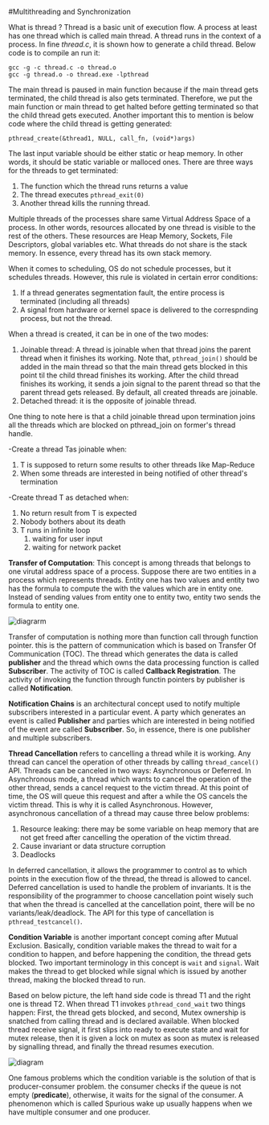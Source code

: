 #Multithreading and Synchronization

What is thread ? Thread is a basic unit of execution flow. A process at least has one thread which is called main thread.
A thread runs in the context of a process. In fine _thread.c_, it is shown how to generate a child thread. Below code is to
compile an run it:

```
gcc -g -c thread.c -o thread.o
gcc -g thread.o -o thread.exe -lpthread
```

The main thread is paused in main function because if the main thread gets terminated, the child thread is also gets terminated.
Therefore, we put the main function or main thread to get halted before getting terminated so that the child thread gets executed.
Another important this to mention is below code where the child thread is getting generated:
```
pthread_create(&thread1, NULL, call_fn, (void*)args)
```
The last input variable should be either static or heap memory. In other words, it should be static variable or malloced ones.
There are three ways for the threads to get terminated:
1. The function which the thread runs returns a value
2. The thread executes ```pthread_exit(0)```
3. Another thread kills the running thread.

Multiple threads of the processes share same Virtual Address Space of a process. In other words, resources allocated by one 
thread is visible to the rest of the others. These resources are Heap Memory, Sockets, File Descriptors, global variables etc.
What threads do not share is the stack memory. In essence, every thread has its own stack memory.

When it comes to scheduling, OS do not schedule processes, but it schedules threads. However, this rule is violated in certain
error conditions:
1. If a thread generates segmentation fault, the entire process is terminated (including all threads)
2. A signal from hardware or kernel space is delivered to the correspnding process, but not the thread.

When a thread is created, it can be in one of the two modes:
1. Joinable thread: A thread is joinable when that thread joins the parent thread when it finishes its working. Note that, 
```pthread_join()``` should be added in the main thread so that the main thread gets blocked in this point til the child thread
finishes its working. After the child thread finishes its working, it sends a join signal to the parent thread so that the parent
thread gets released. By default, all created threads are joinable.
2. Detached thread: it is the opposite of joinable thread.

One thing to note here is that a child joinable thread upon termination joins all the threads which are blocked on pthread_join on 
former's thread handle.

-Create a thread Tas joinable when:
1. T is supposed to return some results to other threads like Map-Reduce 
2. When some threads are interested in being notified of other thread's termination

-Create thread T as detached when:
1. No return result from T is expected
2. Nobody bothers about its death
3. T runs in infinite loop
   1. waiting for user input
   2. waiting for network packet

**Transfer of Computation**: This concept is among threads that belongs to one virutal address space of a process. Suppose 
there are two entities in a process which represents threads. Entity one has two values and entity two has the formula to compute
the with the values which are in entity one. Instead of sending values from entity one to entity two, entity two sends the formula
to entity one.

![diagrarm](pics/cmp.png)

Transfer of computation is nothing more than function call through function pointer. this is the pattern of communication 
which is based on Transfer Of Communication (TOC). The thread which generates the data is called **publisher** and the thread
which owns the data processing function is called **Subscriber**. The activity of TOC is called **Callback Registration**. The
activity of invoking the function through functin pointers by publisher is called **Notification**. 

**Notification Chains** is an architectural concept used to notify multiple subscribers interested in a particular event. A party
which generates an event is called **Publisher** and parties which are interested in being notified of the event are called
**Subscriber**. So, in essence, there is one publisher and multiple subscribers. 

**Thread Cancellation** refers to cancelling a thread while it is working. Any thread can cancel the operation of other threads by
calling ```thread_cancel()``` API. Threads can be canceled in two ways: Asynchronous or Deferred. In Asynchronous mode, a thread
which wants to cancel the operation of the other thread, sends a cancel request to the victim thread. At this point of time, the
OS will queue this request and after a while the OS cancels the victim thread. This is why it is called Asynchronous. However,
asynchronous cancellation of a thread may cause three below problems:
1. Resource leaking: there may be some variable on heap memory that are not get freed after cancelling the operation of the victim 
thread.
2. Cause invariant or data structure corruption
3. Deadlocks

In deferred cancellation, it allows the programmer to control as to which points in the execution flow of the thread, the thread is 
allowed to cancel. Deferred cancellation is used to handle the problem of invariants. It is the responsibility of the programmer to choose
cancellation point wisely such that when the thread is cancelled at the cancellation point, there will be no variants/leak/deadlock.
The API for this type of cancellation is ```pthread_testcancel()```.

**Condition Variable** is another important concept coming after Mutual Exclusion. Basically, condition variable makes the thread
to wait for a condition to happen, and before happening the condition, the thread gets blocked. Two important terminology in this 
concept is ```wait``` and ```signal```. Wait makes the thread to get blocked while signal which is issued by another thread, making
the blocked thread to run.

Based on below picture, the left hand side code is thread T1 and the right one is thread T2. When thread T1 invokes ```pthread_cond_wait``` 
two things happen: First, the thread gets blocked, and second, Mutex ownership is snatched from calling thread and is declared available.
When blocked thread receive signal, it first slips into ready to execute state and wait for mutex release, then it is given a lock
on mutex as soon as mutex is released by signalling thread, and finally the thread resumes execution.

![diagram](pics/cv.png)

One famous problems which the condition variable is the solution of that is producer-consumer problem. the consumer checks if 
the queue is not empty (**predicate**), otherwise, it waits for the signal of the consumer. A phenomenon which is called Spurious
wake up usually happens when we have multiple consumer and one producer. 